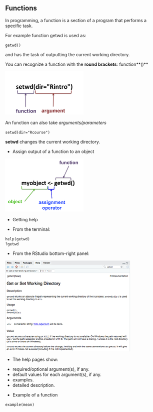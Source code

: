 <h2>Functions</h2>

In programming, a function is a section of a program that performs a specific task.

For example function getwd is used as:
```{r}
getwd()
```
and has the task of outputting the current working directory.

You can recognize a function with the **round brackets**: function**()**
 
<img src="func_arg1.png"  width="250"/>

An function can also take *arguments/parameters*
```{r}
setwd(dir="Rcourse")
```
**setwd** changes the current working directory. 

* Assign output of a function to an object

<img src="func_arg2.png"  width="250"/>

* Getting help

+ From the terminal:

```{r}
help(getwd)
?getwd
```

+ From the RStudio bottom-right panel:
<img src="func_help.png"  width="400"/>

* The help pages show:
+ required/optional argument(s), if any.
+ default values for each argument(s), if any.
+ examples.
+ detailed description.

* Example of a function
```{r}
example(mean)
```

